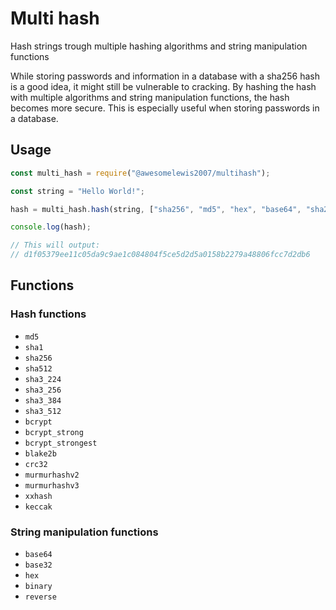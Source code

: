 # Multi hash

Hash strings trough multiple hashing algorithms and string manipulation functions

While storing passwords and information in a database with a sha256 hash is a good idea, it might still be vulnerable to cracking. By hashing the hash with multiple algorithms and string manipulation functions, the hash becomes more secure. This is especially useful when storing passwords in a database.

## Usage

```javascript
const multi_hash = require("@awesomelewis2007/multihash");

const string = "Hello World!";

hash = multi_hash.hash(string, ["sha256", "md5", "hex", "base64", "sha256"]);

console.log(hash);

// This will output:
// d1f05379ee11c05da9c9ae1c084804f5ce5d2d5a0158b2279a48806fcc7d2db6

```

## Functions

### Hash functions

- `md5`
- `sha1`
- `sha256`
- `sha512`
- `sha3_224`
- `sha3_256`
- `sha3_384`
- `sha3_512`
- `bcrypt`
- `bcrypt_strong`
- `bcrypt_strongest`
- `blake2b`
- `crc32`
- `murmurhashv2`
- `murmurhashv3`
- `xxhash`
- `keccak`

### String manipulation functions

- `base64`
- `base32`
- `hex`
- `binary`
- `reverse`